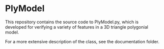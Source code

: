 # PlyModel

This repository contains the source code to PlyModel.py, which is developed for verifying a variety of features in a 3D triangle polygonial model.

For a more extensive description of the class, see the documentation folder.
